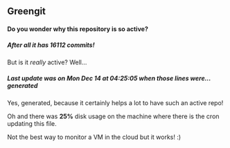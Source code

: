 ## Greengit

#### Do you wonder why this repository is so active?

##### After all it has 16112 commits!

But is it *really* active? Well...

##### Last update was on Mon Dec 14 at 04:25:05 when those lines were... generated

Yes, generated, because it certainly helps a lot to have such an active repo!

Oh and there was **25%** disk usage on the machine
where there is the cron updating this file.

Not the best way to monitor a VM in the cloud but it works! :)
